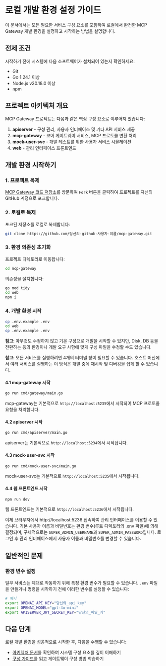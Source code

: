 # 로컬 개발 환경 설정 가이드

이 문서에서는 모든 필요한 서비스 구성 요소를 포함하여 로컬에서 완전한 MCP Gateway 개발 환경을 설정하고 시작하는 방법을 설명합니다.

## 전제 조건

시작하기 전에 시스템에 다음 소프트웨어가 설치되어 있는지 확인하세요:

- Git
- Go 1.24.1 이상
- Node.js v20.18.0 이상
- npm

## 프로젝트 아키텍처 개요

MCP Gateway 프로젝트는 다음과 같은 핵심 구성 요소로 이루어져 있습니다:

1. **apiserver** - 구성 관리, 사용자 인터페이스 및 기타 API 서비스 제공
2. **mcp-gateway** - 코어 게이트웨이 서비스, MCP 프로토콜 변환 처리
3. **mock-user-svc** - 개발 테스트를 위한 사용자 서비스 시뮬레이션
4. **web** - 관리 인터페이스 프론트엔드

## 개발 환경 시작하기

### 1. 프로젝트 복제

[MCP Gateway 코드 저장소](https://github.com/mcp-ecosystem/mcp-gateway)를 방문하여 `Fork` 버튼을 클릭하여 프로젝트를 자신의 GitHub 계정으로 포크합니다.

### 2. 로컬로 복제

포크된 저장소를 로컬로 복제합니다:

```bash
git clone https://github.com/당신의-github-사용자-이름/mcp-gateway.git
```

### 3. 환경 의존성 초기화

프로젝트 디렉토리로 이동합니다:
```bash
cd mcp-gateway
```

의존성을 설치합니다:

```bash
go mod tidy
cd web
npm i
```

### 4. 개발 환경 시작

```bash
cp .env.example .env
cd web
cp .env.example .env
```

**참고**: 아무것도 수정하지 않고 기본 구성으로 개발을 시작할 수 있지만, Disk, DB 등을 전환하는 등의 환경이나 개발 요구 사항에 맞게 구성 파일을 수정할 수도 있습니다.

**참고**: 모든 서비스를 실행하려면 4개의 터미널 창이 필요할 수 있습니다. 호스트 머신에서 여러 서비스를 실행하는 이 방식은 개발 중에 재시작 및 디버깅을 쉽게 할 수 있습니다.

#### 4.1 mcp-gateway 시작

```bash
go run cmd/gateway/main.go
```

mcp-gateway는 기본적으로 `http://localhost:5235`에서 시작되어 MCP 프로토콜 요청을 처리합니다.

#### 4.2 apiserver 시작 

```bash
go run cmd/apiserver/main.go
```

apiserver는 기본적으로 `http://localhost:5234`에서 시작됩니다.

#### 4.3 mock-user-svc 시작

```bash
go run cmd/mock-user-svc/main.go
```

mock-user-svc는 기본적으로 `http://localhost:5235`에서 시작됩니다.

#### 4.4 웹 프론트엔드 시작

```bash
npm run dev
```

웹 프론트엔드는 기본적으로 `http://localhost:5236`에서 시작됩니다.

이제 브라우저에서 http://localhost:5236 접속하여 관리 인터페이스를 이용할 수 있습니다. 기본 사용자 이름과 비밀번호는 환경 변수(루트 디렉토리의 .env 파일)에 의해 결정되며, 구체적으로는 `SUPER_ADMIN_USERNAME`과 `SUPER_ADMIN_PASSWORD`입니다. 로그인 후 관리 인터페이스에서 사용자 이름과 비밀번호를 변경할 수 있습니다.

## 일반적인 문제

### 환경 변수 설정

일부 서비스는 제대로 작동하기 위해 특정 환경 변수가 필요할 수 있습니다. `.env` 파일을 만들거나 명령을 시작하기 전에 이러한 변수를 설정할 수 있습니다:

```bash
# 예시
export OPENAI_API_KEY="당신의_api_key"
export OPENAI_MODEL="gpt-4o-mini"
export APISERVER_JWT_SECRET_KEY="당신의_비밀_키"
```

## 다음 단계

로컬 개발 환경을 성공적으로 시작한 후, 다음을 수행할 수 있습니다:

- [아키텍처 문서](./architecture)를 확인하여 시스템 구성 요소를 깊이 이해하기
- [구성 가이드](../configuration/gateways)를 읽고 게이트웨이 구성 방법 학습하기 